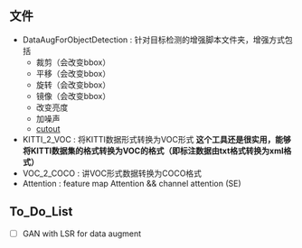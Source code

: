 ## 文件
- DataAugForObjectDetection : 针对目标检测的增强脚本文件夹，增强方式包括
    - 裁剪（会改变bbox）
    - 平移（会改变bbox）
    - 旋转（会改变bbox）
    - 镜像（会改变bbox）
    - 改变亮度
    - 加噪声
    - [cutout](https://arxiv.org/abs/1708.04552)
- KITTI_2_VOC : 将KITTI数据形式转换为VOC形式
**这个工具还是很实用，能够将KITTI数据集的格式转换为VOC的格式（即标注数据由txt格式转换为xml格式）**
- VOC_2_COCO : 讲VOC形式数据转换为COCO格式
- Attention : feature map Attention && channel attention (SE)

## To_Do_List
- [ ] GAN with LSR for data augment
